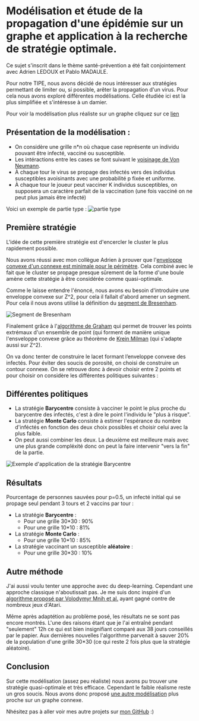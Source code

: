 # Modélisation et étude de la propagation d'une épidémie sur un graphe et application à la recherche de stratégie optimale.

Ce sujet s'inscrit dans le thème santé-prévention a été fait conjointement avec Adrien LEDOUX et Pablo MADAULE.

Pour notre TIPE, nous avons décidé de nous intéresser aux stratégies permettant de limiter ou, si possible, arêter la propagation d'un virus. Pour cela nous avons exploré différentes modélisations. Celle étudiée ici est la plus simplifiée et s'intéresse à un damier.

Pour voir la modélisation plus réaliste sur un graphe cliquez sur ce [lien](https://github.com/T-jester/TIPE-Graphe)


## Présentation de la modélisation :

- On considère une grille n\*n où chaque case représente un individu pouvant être infecté, vacciné ou susceptible.
- Les intéractions entre les cases se font suivant le [voisinage de Von Neumann](https://fr.wikipedia.org/wiki/Voisinage_de_von_Neumann).
- À chaque tour le virus se propage des infectés vers des individus susceptibles avoisinants avec une probabilité p fixée et uniforme.
- À chaque tour le joueur peut vacciner K individus susceptibles, on supposera un caractère parfait de la vaccination (une fois vacciné on ne peut plus jamais être infecté)



Voici un exemple de partie type : ![partie type](/TIPE-Z2/blob/main/Partie_Type.png)

## Première stratégie

L'idée de cette première stratégie est d'encercler le cluster le plus rapidement possible. 

Nous avons réussi avec mon collègue Adrien à prouver que l'[enveloppe convexe d'un connexe est minimale pour le périmètre](https://github.com/T-jester/TIPE-Z2/blob/main/Th%C3%A9or%C3%A8me%20Ledoux.pdf). Cela combiné avec le fait que le cluster se propage presque sûrement de la forme d'une boule amène cette stratégie à être considérée comme quasi-optimale.

Comme le laisse entendre l'énoncé, nous avons eu besoin d'introduire une enveloppe convexe sur Z^2, pour cela il fallait d'abord amener un segment. Pour cela il nous avons utilisé la définition du [segment de Bresenham](https://fr.wikipedia.org/wiki/Algorithme_de_trac%C3%A9_de_segment_de_Bresenham).



![Segment de Bresenham](/TIPE-Z2/main/my_segment.jpg)

Finalement grâce à l'[algorithme de Graham](https://fr.wikipedia.org/wiki/Parcours_de_Graham) qui permet de trouver les points extrémaux d'un ensemble de point (qui forment de manière unique l'ensveloppe convexe grâce au théorème de [Krein Milman](https://fr.wikipedia.org/wiki/Th%C3%A9or%C3%A8me_de_Krein-Milman) (qui s'adapte aussi sur Z^2).


On va donc tenter de construire le lacet formant l’enveloppe convexe des infectés. Pour éviter des soucis de porosité, on choisi de construire un contour connexe. On se retrouve donc à devoir choisir entre 2 points et pour choisir on considère les différentes politiques suivantes :

## Différentes politiques

- La stratégie **Barycentre** consiste à vacciner le point le plus proche du barycentre des infectés, c'est à dire le point l'individu le "plus à risque".
- La stratégie **Monte Carlo** consiste à estimer l'espérance du nombre d'inféctés en fonction des deux choix possibles et choisir celui avec la plus faible.
- On peut aussi combiner les deux. La deuxième est meilleure mais avec une plus grande compléxité donc on peut la faire intervenir "vers la fin" de la partie.




![Exemple d'application de la stratégie Barycentre](/TIPE-Z2/Bary_Prez.jpg)


## Résultats

Pourcentage de personnes sauvées pour p=0.5, un infecté initial qui se propage seul pendant 3 tours et 2 vaccins par tour :

- La stratégie **Barycentre** :
  - Pour une grille 30\*30 : 90%
  - Pour une grille 10\*10 : 81% 
- La stratégie **Monte Carlo** :
  - Pour une grille 10\*10 : 85%
- La stratégie vaccinant un susceptible **aléatoire** :
  - Pour une grille 30\*30 : 10%

## Autre méthode 

J'ai aussi voulu tenter une approche avec du deep-learning. Cependant une approche classique n'aboutissait pas. Je me suis donc inspiré d'un [algorithme proposé par Volodymyr Mnih et al.](https://www.deepmind.com/publications/human-level-control-through-deep-reinforcement-learning) ayant gagné contre de nombreux jeux d'Atari.

Même après adaptétion au problème posé, les résultats ne se sont pas encore montrés. L'une des raisons étant que je l'ai entraîné pendant "seulement" 12h ce qui est bien insignifiant comparé aux 38 jours conseillés par le papier. Aux dernières nouvelles l'algorithme parvenait à sauver 20% de la population d'une grille 30\*30 (ce qui reste 2 fois plus que la stratégie aléatoire).


## Conclusion

Sur cette modélisation (assez peu réaliste) nous avons pu trouver une stratégie quasi-optimale et très efficace. Cependant le faible réalisme reste un gros soucis. Nous avons donc proposé [une autre modélisation](https://github.com/T-jester/TIPE-Graphe) plus proche sur un graphe connexe.





Nhésitez pas à aller voir mes autre projets sur [mon GitHub](https://github.com/T-jester) :)





